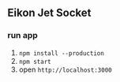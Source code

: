 ## Eikon Jet Socket

### run app
1. `npm install --production`
2. `npm start`
3. open `http://localhost:3000`
